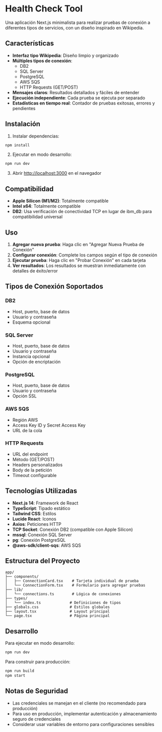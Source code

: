 # Health Check Tool

Una aplicación Next.js minimalista para realizar pruebas de conexión a diferentes tipos de servicios, con un diseño inspirado en Wikipedia.

## Características

- **Interfaz tipo Wikipedia**: Diseño limpio y organizado
- **Múltiples tipos de conexión**:
  - DB2
  - SQL Server
  - PostgreSQL
  - AWS SQS
  - HTTP Requests (GET/POST)
- **Mensajes claros**: Resultados detallados y fáciles de entender
- **Ejecución independiente**: Cada prueba se ejecuta por separado
- **Estadísticas en tiempo real**: Contador de pruebas exitosas, errores y pendientes

## Instalación

1. Instalar dependencias:

```bash
npm install
```

2. Ejecutar en modo desarrollo:

```bash
npm run dev
```

3. Abrir [http://localhost:3000](http://localhost:3000) en el navegador

## Compatibilidad

- **Apple Silicon (M1/M2)**: Totalmente compatible
- **Intel x64**: Totalmente compatible
- **DB2**: Usa verificación de conectividad TCP en lugar de ibm_db para compatibilidad universal

## Uso

1. **Agregar nueva prueba**: Haga clic en "Agregar Nueva Prueba de Conexión"
2. **Configurar conexión**: Complete los campos según el tipo de conexión
3. **Ejecutar prueba**: Haga clic en "Probar Conexión" en cada tarjeta
4. **Ver resultados**: Los resultados se muestran inmediatamente con detalles de éxito/error

## Tipos de Conexión Soportados

### DB2

- Host, puerto, base de datos
- Usuario y contraseña
- Esquema opcional

### SQL Server

- Host, puerto, base de datos
- Usuario y contraseña
- Instancia opcional
- Opción de encriptación

### PostgreSQL

- Host, puerto, base de datos
- Usuario y contraseña
- Opción SSL

### AWS SQS

- Región AWS
- Access Key ID y Secret Access Key
- URL de la cola

### HTTP Requests

- URL del endpoint
- Método (GET/POST)
- Headers personalizados
- Body de la petición
- Timeout configurable

## Tecnologías Utilizadas

- **Next.js 14**: Framework de React
- **TypeScript**: Tipado estático
- **Tailwind CSS**: Estilos
- **Lucide React**: Iconos
- **Axios**: Peticiones HTTP
- **TCP Socket**: Conexión DB2 (compatible con Apple Silicon)
- **mssql**: Conexión SQL Server
- **pg**: Conexión PostgreSQL
- **@aws-sdk/client-sqs**: AWS SQS

## Estructura del Proyecto

```
app/
├── components/
│   ├── ConnectionCard.tsx    # Tarjeta individual de prueba
│   └── ConnectionForm.tsx    # Formulario para agregar pruebas
├── lib/
│   └── connections.ts        # Lógica de conexiones
├── types/
│   └── index.ts             # Definiciones de tipos
├── globals.css              # Estilos globales
├── layout.tsx               # Layout principal
└── page.tsx                 # Página principal
```

## Desarrollo

Para ejecutar en modo desarrollo:

```bash
npm run dev
```

Para construir para producción:

```bash
npm run build
npm start
```

## Notas de Seguridad

- Las credenciales se manejan en el cliente (no recomendado para producción)
- Para uso en producción, implementar autenticación y almacenamiento seguro de credenciales
- Considerar usar variables de entorno para configuraciones sensibles
